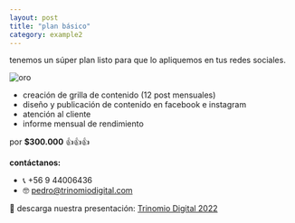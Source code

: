 ```yaml
---
layout: post
title: "plan básico"
category: example2
---
```


tenemos un súper plan listo para que lo apliquemos en tus redes sociales.

![oro](https://loquesigue.tv/wp-content/uploads/2016/04/gif-de-bart-simpson-feliz.gif)


- creación de grilla de contenido (12 post mensuales)
- diseño y publicación de contenido en facebook e instagram
- atención al cliente
- informe mensual de rendimiento

por **$300.000** 👍👍👍


**contáctanos:**

- 📞 +56 9 44006436
- 🤓 pedro@trinomiodigital.com

📲 descarga nuestra presentación: [Trinomio Digital 2022](https://bit.ly/3gL8SqW "La mejor agencia digital del mundo")
